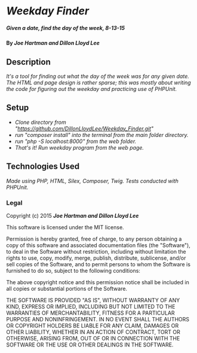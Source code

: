 # _Weekday Finder_

##### _Given a date, find the day of the week, 8-13-15_

#### By _**Joe Hartman and Dillon Lloyd Lee**_

## Description

_It's a tool for finding out what the day of the week was for any given date.  The HTML and page design is rather sparse; this was mostly about writing the code for figuring out the weekday and practicing use of PHPUnit._

## Setup

* _Clone directory from "https://github.com/DillonLloydLee/Weekday_Finder.git"_
* _run "composer install" into the terminal from the main folder directory._
* _run "php -S localhost:8000" from the web folder._
* _That's it!  Run weekday program from the web page._

## Technologies Used

_Made using PHP, HTML, Silex, Composer, Twig.  Tests conducted with PHPUnit._

### Legal


Copyright (c) 2015 **_Joe Hartman and Dillon Lloyd Lee_**

This software is licensed under the MIT license.

Permission is hereby granted, free of charge, to any person obtaining a copy
of this software and associated documentation files (the "Software"), to deal
in the Software without restriction, including without limitation the rights
to use, copy, modify, merge, publish, distribute, sublicense, and/or sell
copies of the Software, and to permit persons to whom the Software is
furnished to do so, subject to the following conditions:

The above copyright notice and this permission notice shall be included in
all copies or substantial portions of the Software.

THE SOFTWARE IS PROVIDED "AS IS", WITHOUT WARRANTY OF ANY KIND, EXPRESS OR
IMPLIED, INCLUDING BUT NOT LIMITED TO THE WARRANTIES OF MERCHANTABILITY,
FITNESS FOR A PARTICULAR PURPOSE AND NONINFRINGEMENT. IN NO EVENT SHALL THE
AUTHORS OR COPYRIGHT HOLDERS BE LIABLE FOR ANY CLAIM, DAMAGES OR OTHER
LIABILITY, WHETHER IN AN ACTION OF CONTRACT, TORT OR OTHERWISE, ARISING FROM,
OUT OF OR IN CONNECTION WITH THE SOFTWARE OR THE USE OR OTHER DEALINGS IN
THE SOFTWARE.
